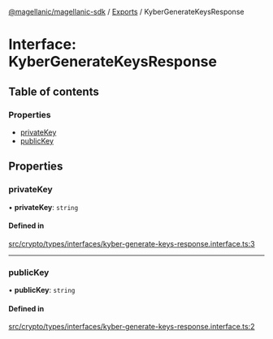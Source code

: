 [@magellanic/magellanic-sdk](../README.md) / [Exports](../modules.md) / KyberGenerateKeysResponse

# Interface: KyberGenerateKeysResponse

## Table of contents

### Properties

- [privateKey](KyberGenerateKeysResponse.md#privatekey)
- [publicKey](KyberGenerateKeysResponse.md#publickey)

## Properties

### privateKey

• **privateKey**: `string`

#### Defined in

[src/crypto/types/interfaces/kyber-generate-keys-response.interface.ts:3](https://gitlab.com/magellanic/platform/magellanic-ciem/magellanic-ciem-sdk/-/blob/3ca1172/src/crypto/types/interfaces/kyber-generate-keys-response.interface.ts#L3)

___

### publicKey

• **publicKey**: `string`

#### Defined in

[src/crypto/types/interfaces/kyber-generate-keys-response.interface.ts:2](https://gitlab.com/magellanic/platform/magellanic-ciem/magellanic-ciem-sdk/-/blob/3ca1172/src/crypto/types/interfaces/kyber-generate-keys-response.interface.ts#L2)
